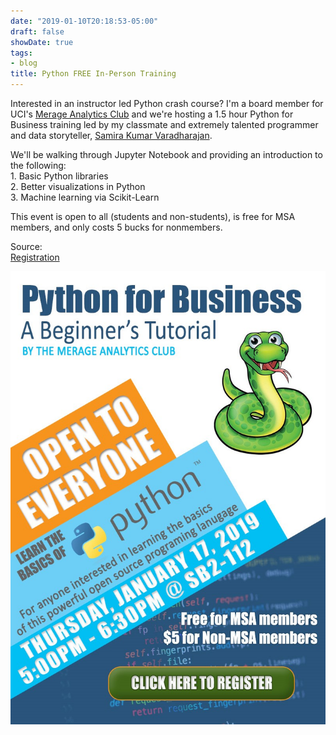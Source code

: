 ```yaml
---
date: "2019-01-10T20:18:53-05:00"
draft: false
showDate: true
tags:
- blog
title: Python FREE In-Person Training
---
```


Interested in an instructor led Python crash course? I'm a board member for UCI's [Merage Analytics Club](https://sites.uci.edu/merageaa/) and we're hosting a 1.5 hour Python for Business training led by my classmate and extremely talented programmer and data storyteller, [Samira Kumar Varadharajan](https://www.linkedin.com/in/samirakumar/).

We'll be walking through Jupyter Notebook and providing an introduction to the following:
<br/>1. Basic Python libraries
<br/>2. Better visualizations in Python
<br/>3. Machine learning via Scikit-Learn

This event is open to all (students and non-students), is free for MSA members, and only costs 5 bucks for nonmembers.

Source:
<br/>[Registration](https://docs.google.com/forms/d/e/1FAIpQLSdEe2wmoRKNSZxYM7kMCbQ2IMmAqiwhfAr4pyprBu0HBTInhA/closedform)

![](https://raw.githubusercontent.com/JavOrraca/Home/gh-pages/assets/img/Python%20for%20Business.jpg)
